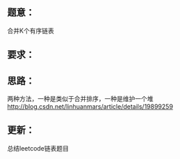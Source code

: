 ## 题意：
合并K个有序链表

## 要求：


## 思路：
两种方法，一种是类似于合并排序，一种是维护一个堆
http://blog.csdn.net/linhuanmars/article/details/19899259

## 更新：
总结leetcode链表题目

